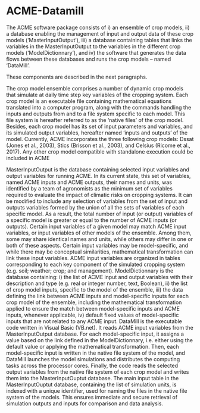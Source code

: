 # ACME-Datamill
The ACME software package consists of 
i) an ensemble of crop models, 
ii) a database enabling the management of input and output data of these crop
models (‘MasterInputOutput’), 
iii) a database containing tables that links the variables in the 
MasterInputOutput to the variables in the different crop models 
(‘ModelDictionnary’), and 
iv) the software that generates the data flows between these databases and 
runs the crop models – named ‘DataMill’. 

These components are described in the next paragraphs. 

The crop model ensemble comprises a number of dynamic crop models that simulate
at daily time step key variables of the cropping system. Each crop model is an 
executable file containing mathematical equations translated into a computer 
program, along with the commands handling the inputs and outputs from and to a 
file system specific to each model. This file system is hereafter referred to 
as the ‘native files’ of the crop model. Besides, each crop model has its set 
of input parameters and variables, and its simulated output variables, hereafter
named ‘inputs and outputs’ of the model. Currently, ACME incorporates the three 
following crop models: Dssat (Jones et al., 2003), Stics (Brisson et al., 2003),
and Celsius (Ricome et al., 2017). Any other crop model compatible with 
standalone execution could be included in ACME 

MasterInputOutput is the database containing selected input variables and output
variables for running ACME. In its current state, this set of variables, 
named ACME inputs and ACME outputs, their names and units, was identified by 
a team of agronomists as the minimum set of variables required to evaluate the 
impact of climatic risks on cropping systems. It can be modified to include any
selection of variables from the set of input and outputs variables formed by the
union of all the sets of variables of each specific model. 
As a result, the total number of input (or output) variables of a specific model is greater or equal to the number of ACME inputs (or outputs). Certain input variables of a given model may match ACME input variables, or input variables of other models of the ensemble. Among them, some may share identical names and units, while others may differ in one or both of these aspects. Certain input variables may be model-specific, and while there may be conceptual similarities, mathematical transformation can link these input variables. ACME input variables are organized in tables corresponding to each key component of the simulated cropping system (e.g. soil; weather; crop; and management).
ModelDictionnary is the database containing: i) the list of ACME input and output variables with their description and type (e.g. real or integer number, text, Boolean), ii) the list of crop model inputs, specific to the model of the ensemble,  iii) the data defining the link between ACME inputs and model-specific inputs for each crop model of the ensemble, including the mathematical transformation applied to ensure the match between model-specific inputs and ACME inputs, whenever applicable, iv) default fixed values of model-specific inputs that are not related to any ACME input.
DataMill is the executable code written in Visual Basic (VB.net). It reads ACME input variables from the MasterInputOutput database. For each model-specific input, it assigns a value based on the link defined in the ModelDictionnary, i.e. either using the default value or applying the mathematical transformation. Then, each model-specific input is written in the native file system of the model, and DataMill launches the model simulations and distributes the computing tasks across the processor cores. Finally, the code reads the selected output variables from the native file system of each crop model and writes them into the MasterInputOuptut database. The main input table in the MasterInputOuptut database, containing the list of simulation units, is indexed with a unique identifier, used for naming the files in the native file system of the models. This ensures immediate and secure retrieval of simulation outputs and inputs for comparison and data analysis.
